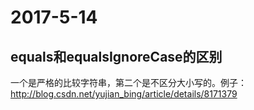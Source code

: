 # 2017-5-14

## equals和equalsIgnoreCase的区别

一个是严格的比较字符串，第二个是不区分大小写的。例子：http://blog.csdn.net/yujian_bing/article/details/8171379

